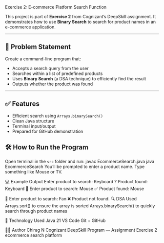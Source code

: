 Exercise 2: E-commerce Platform Search Function

This project is part of **Exercise 2** from Cognizant’s DeepSkill assignment. It demonstrates how to use **Binary Search** to search for product names in an e-commerce application.

---

## 📌 Problem Statement

Create a command-line program that:
- Accepts a search query from the user
- Searches within a list of predefined products
- Uses **Binary Search** (a DSA technique) to efficiently find the result
- Outputs whether the product was found

---

## ✅ Features

- Efficient search using `Arrays.binarySearch()`
- Clean Java structure
- Terminal input/output
- Prepared for GitHub demonstration

## 🛠️ How to Run the Program

Open terminal in the `src` folder and run:
javac EcommerceSearch.java
java EcommerceSearch
You’ll be prompted to enter a product name. Type something like Mouse or TV.

💻 Example Output
Enter product to search: Keyboard
? Product found: Keyboard
🔎 Enter product to search: Mouse
✅ Product found: Mouse

🔎 Enter product to search: Fan
❌ Product not found.
🔍 DSA Used
Arrays.sort() to ensure the array is sorted
Arrays.binarySearch() to quickly search through product names

🚀 Technology Used
Java 21
VS Code
Git + GitHub

🧑‍💻 Author
Chirag N
Cognizant DeepSkill Program — Assignment Exercise 2 ecommerce search platform
